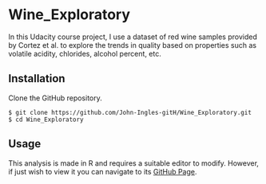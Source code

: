 # Wine_Exploratory

In this Udacity course project, I use a dataset of red wine samples provided
by Cortez et al. to explore the trends in quality based on properties such as
volatile acidity, chlorides, alcohol percent, etc.

## Installation

Clone the GitHub repository.

```
$ git clone https://github.com/John-Ingles-gitH/Wine_Exploratory.git
$ cd Wine_Exploratory
```

## Usage

This analysis is made in R and requires a suitable editor to modify.
However, if just wish to view it you can navigate to its [GitHub Page](https://john-ingles-gith.github.io/Wine_Exploratory/).